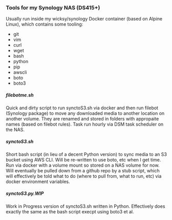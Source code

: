 ### Tools for my Synology NAS (DS415+)

Usually run inside my wicksy/synology Docker container (based on Alpine Linux), which contains some tooling:

- git
- vim
- curl
- wget
- bash
- python
- pip
- awscli
- boto
- boto3

##### filebotme.sh

Quick and dirty script to run synctoS3.sh via docker and then run filebot (Synology package) to move any downloaded media to another location on another volume. They are renamed and stored in folders with appropaite names (based on filebot rules). Task run hourly via DSM task scheduler on the NAS.

##### synctoS3.sh

Short bash script (in lieu of a decent Python version) to sync media to an S3 bucket using AWS CLI. Will be re-written to use boto, etc when I get time. Run via docker with a volume mount so stored on a NAS volume for now. Will eventually be pulled down from a github repo by a stub script, which will effectively be told what to do (where to pull from, what to run, etc) via docker environment variables.

##### synctoS3.py.WIP

Work in Progress version of synctoS3.sh written in Python. Effectively does exactly the same as the bash script execpt using boto3 et al.
